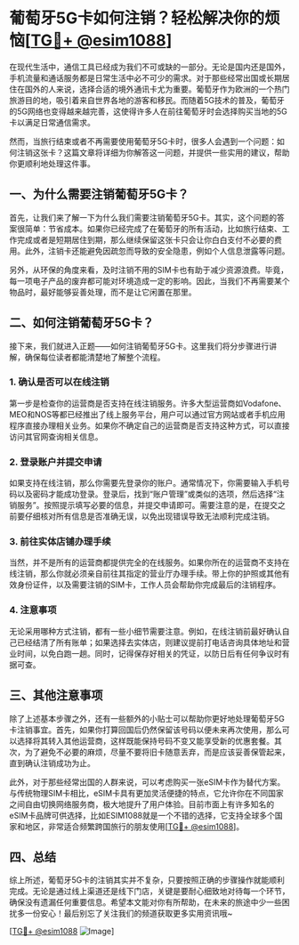 # 葡萄牙5G卡如何注销？轻松解决你的烦恼[[TG💪+ @esim1088](https://t.me/s/esim1088)]

在现代生活中，通信工具已经成为我们不可或缺的一部分。无论是国内还是国外，手机流量和通话服务都是日常生活中必不可少的需求。对于那些经常出国或长期居住在国外的人来说，选择合适的境外通讯卡尤为重要。葡萄牙作为欧洲的一个热门旅游目的地，吸引着来自世界各地的游客和移民。而随着5G技术的普及，葡萄牙的5G网络也变得越来越完善，这使得许多人在前往葡萄牙时会选择购买当地的5G卡以满足日常通信需求。

然而，当旅行结束或者不再需要使用葡萄牙5G卡时，很多人会遇到一个问题：如何注销这张卡？这篇文章将详细为你解答这一问题，并提供一些实用的建议，帮助你更顺利地处理这件事。

## 一、为什么需要注销葡萄牙5G卡？

首先，让我们来了解一下为什么我们需要注销葡萄牙5G卡。其实，这个问题的答案很简单：节省成本。如果你已经完成了在葡萄牙的所有活动，比如旅行结束、工作完成或者是短期居住到期，那么继续保留这张卡只会让你白白支付不必要的费用。此外，注销卡还能避免因疏忽而导致的安全隐患，例如个人信息泄露等问题。

另外，从环保的角度来看，及时注销不用的SIM卡也有助于减少资源浪费。毕竟，每一项电子产品的废弃都可能对环境造成一定的影响。因此，当我们不再需要某个物品时，最好能够妥善处理，而不是让它闲置在那里。

## 二、如何注销葡萄牙5G卡？

接下来，我们就进入正题——如何注销葡萄牙5G卡。这里我们将分步骤进行讲解，确保每位读者都能清楚地了解整个流程。

### 1. 确认是否可以在线注销

第一步是检查你的运营商是否支持在线注销服务。许多大型运营商如Vodafone、MEO和NOS等都已经推出了线上服务平台，用户可以通过官方网站或者手机应用程序直接办理相关业务。如果你不确定自己的运营商是否支持这种方式，可以直接访问其官网查询相关信息。

### 2. 登录账户并提交申请

如果支持在线注销，那么你需要先登录你的账户。通常情况下，你需要输入手机号码以及密码才能成功登录。登录后，找到“账户管理”或类似的选项，然后选择“注销服务”。按照提示填写必要的信息，并提交申请即可。需要注意的是，在提交之前要仔细核对所有信息是否准确无误，以免出现错误导致无法顺利完成注销。

### 3. 前往实体店铺办理手续

当然，并不是所有的运营商都提供完全的在线服务。如果你所在的运营商不支持在线注销，那么你就必须亲自前往其指定的营业厅办理手续。带上你的护照或其他有效身份证件，以及需要注销的SIM卡，工作人员会帮助你完成最后的注销程序。

### 4. 注意事项

无论采用哪种方式注销，都有一些小细节需要注意。例如，在线注销前最好确认自己已经结清了所有账单；如果选择去实体店，则建议提前打电话咨询具体地址和营业时间，以免白跑一趟。同时，记得保存好相关的凭证，以防日后有任何争议时有据可查。

## 三、其他注意事项

除了上述基本步骤之外，还有一些额外的小贴士可以帮助你更好地处理葡萄牙5G卡注销事宜。首先，如果你打算回国后仍然保留该号码以便未来再次使用，那么可以选择将其转入其他运营商，这样既能保持号码不变又能享受新的优惠套餐。其次，为了避免不必要的麻烦，尽量不要将旧卡随意丢弃，而是应该妥善保管起来，直到确认注销成功为止。

此外，对于那些经常出国的人群来说，可以考虑购买一张eSIM卡作为替代方案。与传统物理SIM卡相比，eSIM卡具有更加灵活便捷的特点，它允许你在不同国家之间自由切换网络服务商，极大地提升了用户体验。目前市面上有许多知名的eSIM卡品牌可供选择，比如ESIM1088就是一个不错的选择，它支持全球多个国家和地区，非常适合频繁跨国旅行的朋友使用[[TG💪+ @esim1088](https://t.me/s/esim1088)]。

## 四、总结

综上所述，葡萄牙5G卡的注销其实并不复杂，只要按照正确的步骤操作就能顺利完成。无论是通过线上渠道还是线下门店，关键是要耐心细致地对待每一个环节，确保没有遗漏任何重要信息。希望本文能对你有所帮助，在未来的旅途中少一些困扰多一份安心！最后别忘了关注我们的频道获取更多实用资讯哦~

[[TG💪+ @esim1088](https://t.me/s/esim1088) ![Image](https://i.postimg.cc/4NQfJmqS/Snipaste-2025-05-13-00-14-12.png)]